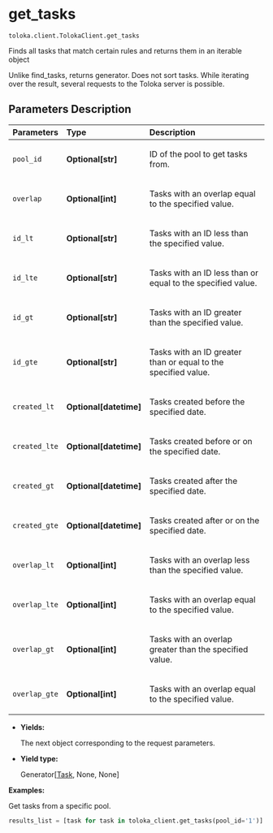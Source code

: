 # get_tasks
`toloka.client.TolokaClient.get_tasks`

Finds all tasks that match certain rules and returns them in an iterable object


Unlike find_tasks, returns generator. Does not sort tasks.
While iterating over the result, several requests to the Toloka server is possible.

## Parameters Description

| Parameters | Type | Description |
| :----------| :----| :-----------|
`pool_id`|**Optional\[str\]**|<p>ID of the pool to get tasks from.</p>
`overlap`|**Optional\[int\]**|<p>Tasks with an overlap equal to the specified value.</p>
`id_lt`|**Optional\[str\]**|<p>Tasks with an ID less than the specified value.</p>
`id_lte`|**Optional\[str\]**|<p>Tasks with an ID less than or equal to the specified value.</p>
`id_gt`|**Optional\[str\]**|<p>Tasks with an ID greater than the specified value.</p>
`id_gte`|**Optional\[str\]**|<p>Tasks with an ID greater than or equal to the specified value.</p>
`created_lt`|**Optional\[datetime\]**|<p>Tasks created before the specified date.</p>
`created_lte`|**Optional\[datetime\]**|<p>Tasks created before or on the specified date.</p>
`created_gt`|**Optional\[datetime\]**|<p>Tasks created after the specified date.</p>
`created_gte`|**Optional\[datetime\]**|<p>Tasks created after or on the specified date.</p>
`overlap_lt`|**Optional\[int\]**|<p>Tasks with an overlap less than the specified value.</p>
`overlap_lte`|**Optional\[int\]**|<p>Tasks with an overlap equal to the specified value.</p>
`overlap_gt`|**Optional\[int\]**|<p>Tasks with an overlap greater than the specified value.</p>
`overlap_gte`|**Optional\[int\]**|<p>Tasks with an overlap equal to the specified value.</p>

* **Yields:**

  The next object corresponding to the request parameters.

* **Yield type:**

  Generator\[[Task](toloka.client.task.Task.md), None, None\]

**Examples:**

Get tasks from a specific pool.

```python
results_list = [task for task in toloka_client.get_tasks(pool_id='1')]
```
